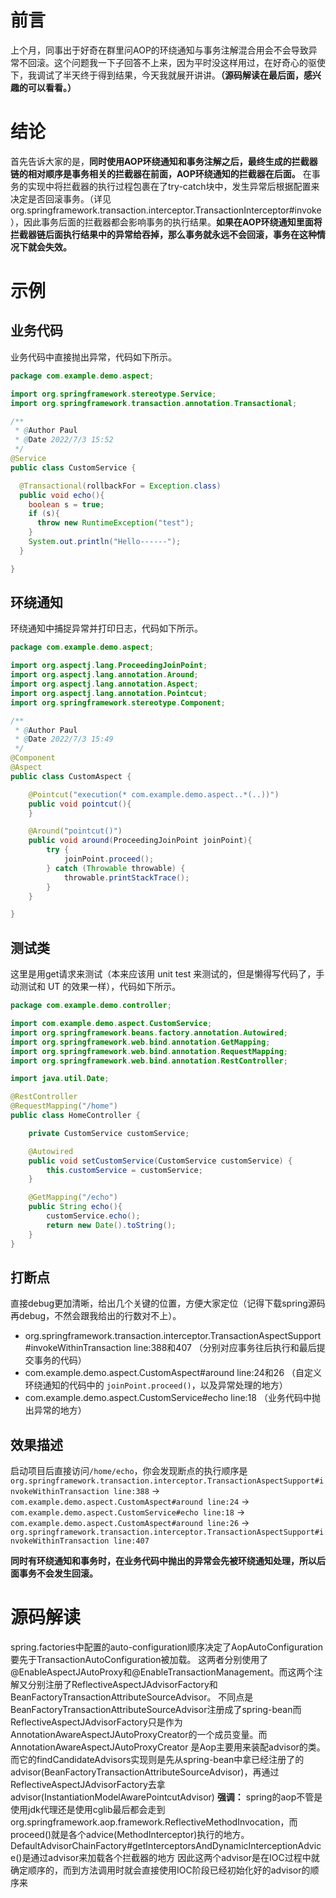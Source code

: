# 前言
上个月，同事出于好奇在群里问AOP的环绕通知与事务注解混合用会不会导致异常不回滚。这个问题我一下子回答不上来，因为平时没这样用过，在好奇心的驱使下，我调试了半天终于得到结果，今天我就展开讲讲。**（源码解读在最后面，感兴趣的可以看看。）**

# 结论
首先告诉大家的是，**同时使用AOP环绕通知和事务注解之后，最终生成的拦截器链的相对顺序是事务相关的拦截器在前面，AOP环绕通知的拦截器在后面。** 在事务的实现中将拦截器的执行过程包裹在了try-catch块中，发生异常后根据配置来决定是否回滚事务。（详见org.springframework.transaction.interceptor.TransactionInterceptor#invoke），因此事务后面的拦截器都会影响事务的执行结果。**如果在AOP环绕通知里面将拦截器链后面执行结果中的异常给吞掉，那么事务就永远不会回滚，事务在这种情况下就会失效。**

# 示例
## 业务代码
业务代码中直接抛出异常，代码如下所示。
```java
package com.example.demo.aspect;

import org.springframework.stereotype.Service;
import org.springframework.transaction.annotation.Transactional;

/**
 * @Author Paul
 * @Date 2022/7/3 15:52
 */
@Service
public class CustomService {

  @Transactional(rollbackFor = Exception.class)
  public void echo(){
    boolean s = true;
    if (s){
      throw new RuntimeException("test");
    }
    System.out.println("Hello------");
  }

}

```
## 环绕通知
环绕通知中捕捉异常并打印日志，代码如下所示。
```java
package com.example.demo.aspect;

import org.aspectj.lang.ProceedingJoinPoint;
import org.aspectj.lang.annotation.Around;
import org.aspectj.lang.annotation.Aspect;
import org.aspectj.lang.annotation.Pointcut;
import org.springframework.stereotype.Component;

/**
 * @Author Paul
 * @Date 2022/7/3 15:49
 */
@Component
@Aspect
public class CustomAspect {

    @Pointcut("execution(* com.example.demo.aspect..*(..))")
    public void pointcut(){
    }

    @Around("pointcut()")
    public void around(ProceedingJoinPoint joinPoint){
        try {
            joinPoint.proceed();
        } catch (Throwable throwable) {
            throwable.printStackTrace();
        }
    }

}
```

## 测试类
这里是用get请求来测试（本来应该用 unit test 来测试的，但是懒得写代码了，手动测试和 UT 的效果一样），代码如下所示。
```java
package com.example.demo.controller;

import com.example.demo.aspect.CustomService;
import org.springframework.beans.factory.annotation.Autowired;
import org.springframework.web.bind.annotation.GetMapping;
import org.springframework.web.bind.annotation.RequestMapping;
import org.springframework.web.bind.annotation.RestController;

import java.util.Date;

@RestController
@RequestMapping("/home")
public class HomeController {

    private CustomService customService;

    @Autowired
    public void setCustomService(CustomService customService) {
        this.customService = customService;
    }

    @GetMapping("/echo")
    public String echo(){
        customService.echo();
        return new Date().toString();
    }
}

```
## 打断点
直接debug更加清晰，给出几个关键的位置，方便大家定位（记得下载spring源码再debug，不然会跟我给出的行数对不上）。
* org.springframework.transaction.interceptor.TransactionAspectSupport#invokeWithinTransaction line:388和407 （分别对应事务往后执行和最后提交事务的代码）
* com.example.demo.aspect.CustomAspect#around line:24和26 （自定义环绕通知的代码中的 `joinPoint.proceed()`，以及异常处理的地方）
* com.example.demo.aspect.CustomService#echo line:18 （业务代码中抛出异常的地方）

## 效果描述
启动项目后直接访问`/home/echo`，你会发现断点的执行顺序是 `org.springframework.transaction.interceptor.TransactionAspectSupport#invokeWithinTransaction line:388` -> `com.example.demo.aspect.CustomAspect#around line:24` -> `com.example.demo.aspect.CustomService#echo line:18` -> `com.example.demo.aspect.CustomAspect#around line:26` -> `org.springframework.transaction.interceptor.TransactionAspectSupport#invokeWithinTransaction line:407`

**同时有环绕通知和事务时，在业务代码中抛出的异常会先被环绕通知处理，所以后面事务不会发生回滚。**

# 源码解读


spring.factories中配置的auto-configuration顺序决定了AopAutoConfiguration要先于TransactionAutoConfiguration被加载。
这两者分别使用了@EnableAspectJAutoProxy和@EnableTransactionManagement。而这两个注解又分别注册了ReflectiveAspectJAdvisorFactory和BeanFactoryTransactionAttributeSourceAdvisor。
不同点是BeanFactoryTransactionAttributeSourceAdvisor注册成了spring-bean而ReflectiveAspectJAdvisorFactory只是作为AnnotationAwareAspectJAutoProxyCreator的一个成员变量。而AnnotationAwareAspectJAutoProxyCreator
是Aop主要用来装配advisor的类。而它的findCandidateAdvisors实现则是先从spring-bean中拿已经注册了的advisor(BeanFactoryTransactionAttributeSourceAdvisor)，再通过ReflectiveAspectJAdvisorFactory去拿advisor(InstantiationModelAwarePointcutAdvisor)
**强调：** spring的aop不管是使用jdk代理还是使用cglib最后都会走到org.springframework.aop.framework.ReflectiveMethodInvocation，而proceed()就是各个advice(MethodInterceptor)执行的地方。DefaultAdvisorChainFactory#getInterceptorsAndDynamicInterceptionAdvice()是通过advisor来加载各个拦截器的地方
因此这两个advisor是在IOC过程中就确定顺序的，而到方法调用时就会直接使用IOC阶段已经初始化好的advisor的顺序来
